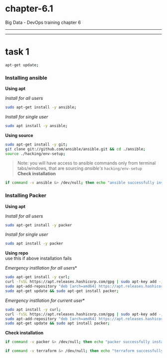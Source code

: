 # chapter-6.1
Big Data - DevOps training chapter 6
<hr><hr>  

# task 1  


```bash
apt-get update;
```  

### Installing ansible  

**Using apt**  

*Install for all users*
```bash
sudo apt-get install -y ansible;
```  

*Install for single user*  
```bash
sudo apt install -y ansible;
```  

**Using source**  
```bash
sudo apt-get install -y git;
git clone git://github.com/ansible/ansible.git && cd ./ansible;
source ./hacking/env-setup;
```  
> Note: you will have access to ansible commands only from terminal tabs/windows, that are sourcing *ansible's* `hacking/env-setup`  
**Check installation**

```bash
if command -v ansible &> /dev/null; then echo "ansible successfully installed"; else echo "failed to install ansible"; fi
```


### Installing Packer  

**Using apt**  

*Install for all users*
```bash
sudo apt-get install -y packer
```  

*Install for single user*
```bash
sudo apt install -y packer
```  

**Using repo**  
use this if above installation fails  

*Emergency instllation for all users**
```bash
sudo apt-get install -y curl;
curl -fsSL https://apt.releases.hashicorp.com/gpg | sudo apt-key add -;
sudo apt-add-repository "deb [arch=amd64] https://apt.releases.hashicorp.com $(lsb_release -cs) main";
sudo apt-get update && sudo apt-get install packer;
```  

*Emergency instllation for current user**
```bash
sudo apt install -y curl;
curl -fsSL https://apt.releases.hashicorp.com/gpg | sudo apt-key add -;
sudo apt-add-repository "deb [arch=amd64] https://apt.releases.hashicorp.com $(lsb_release -cs) main";
sudo apt-get update && sudo apt install packer;
```  


**Check installation**

```bash
if command -v packer &> /dev/null; then echo "packer successfully installed"; else echo "failed to install packer"; fi
```





```bash
if command -v terraform &> /dev/null; then echo "terraform successfully installed"; else echo "failed to install terraform"; fi
```